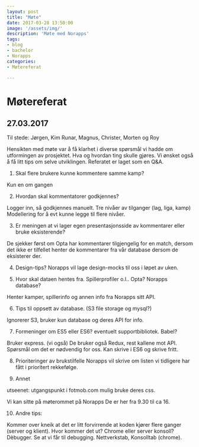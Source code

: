 ```yaml
---
layout: post
title: "Møte"
date: 2017-03-28 13:50:00
image: '/assets/img/'
description: 'Møte med Norapps'
tags: 
- blog
- bachelor
- Norapps
categories:
- Møtereferat

---
```


# Møtereferat
## 27.03.2017
Til stede: Jørgen, Kim Runar, Magnus, Christer, Morten og Roy

Hensikten med møte var å få klarhet i diverse spørsmål vi hadde om utformingen av prosjektet. Hva og hvordan ting skulle gjøres.
Vi ønsket også å få litt tips om selve utviklingen.
Referatet er laget som en Q&A. 

1. Skal flere brukere kunne kommentere samme kamp? 
 
Kun en om gangen

2. Hvordan skal kommentatorer godkjennes?

Logger inn, så godkjennes manuelt.
Tre nivåer av tilganger (lag, liga, kamp)
Modellering for å evt kunne legge til flere nivåer.

3. Er meningen at vi lager egen presentasjonsside av kommentarer eller bruke eksisterende?

De sjekker først om Opta har kommentarer tilgjengelig for en match, dersom det ikke er tilfellet henter de kommentarer fra vår database dersom de eksisterer der. 


4. Design-tips? 
Norapps vil lage design-mocks til oss i løpet av uken.


5. Hvor skal dataen hentes fra. Spillerprofiler o.l.. Opta? Norapps database?

Henter kamper, spillerinfo og annen info fra Norapps sitt API.

6. Tips til oppsett av database. (S3 file storage og mysql?)

Ignorerer S3, bruker kun database og deres API for info.


7. Formeninger om ES5 eller ES6? eventuelt supportbibliotek. Babel? 

Bruker express. (vi også)
De bruker også Redux, rest kallene mot API. Spørsmål om det er nødvendig for oss. 
Kan skrive i ES6 og skrive fritt.



8. Prioriteringer av brukstilfelle
Norapps vil skrive om listen vi tidligere har fått i prioritert rekkefølge. 


9. Annet

utseenet:
utgangspunkt i fotmob.com
mulig bruke deres css.


Vi kan sitte på møterommet på Norapps
De er her fra 9.30 til ca 16.



10. Andre tips:

Kommer over kneik at det er litt forvirrende at koden kjører flere ganger (server og klient). Hvor kommer det ut? Chrome eller server konsoll? Dèbugger.
Se at vi får til debugging.
Nettverkstab, Konsolltab (chrome).







